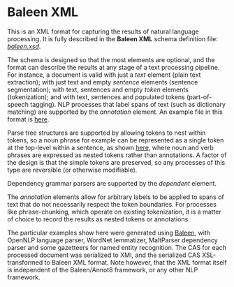 # Baleen XML

This is an XML format for capturing the results of natural language processing. It is fully described in the **Baleen XML** schema definition file: [*baleen.xsd*](baleen.xsd).

The schema is designed so that the most elements are optional, and the format can describe the results at any stage of a text processing pipeline. 
For instance, a document is valid with just a *text* element (plain text extraction); with just text and empty *sentence* elements (sentence segmentation); 
with text, sentences and empty *token* elements (tokenization); and with text, sentences and populated tokens (part-of-speech tagging). 
NLP processes that label spans of text (such as dictionary matching) are supported by the *annotation* element. An example file in this format is [here](examples/simple.xml).

Parse tree structures are supported by allowing tokens to nest within tokens, so a noun phrase for example can be represented as a single token at the top-level 
within a sentence, as shown [here](examples/nested.xml), where noun and verb phrases are expressed as nested tokens rather than annotations. A factor of the design 
is that the simple tokens are preserved, so any processes of this type are reversible (or otherwise modifiable).

Dependency grammar parsers are supported by the *dependent* element.

The *annotation* elements allow for arbitrary labels to be applied to spans of text that do not necessarily respect the token boundaries. 
For processes like phrase-chunking, which operate on existing tokenization, it is a matter of choice to record the results as nested tokens or annotations.

The particular examples show here were generated using [Baleen](https://github.com/dstl/baleen), with OpenNLP language parser, WordNet lemmatizer, MaltParser dependency parser 
and some gazetteers for named entity recognition. The CAS for each processed document was serialized to XMI, and the serialized CAS XSL-transformed to Baleen XML format. Note however, that the XML format itself is independent of the Baleen/Annot8 framework, or any other NLP framework.
